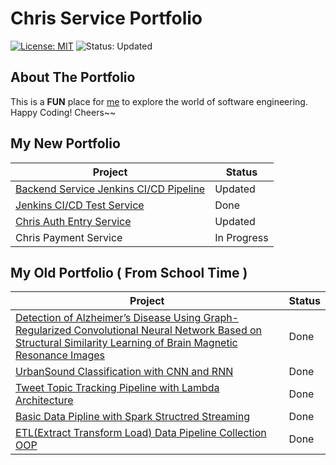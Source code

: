 # Chris Service Portfolio

[![License: MIT](https://img.shields.io/badge/License-MIT-yellow.svg)](https://opensource.org/licenses/MIT)  ![Status: Updated](https://img.shields.io/badge/Status-In_Progress-red)

## About The Portfolio

This is a **FUN** place for [me](https://www.linkedin.com/in/chris-yang-8083942aa) to explore the world of software
engineering.
Happy Coding! Cheers~~

## My New Portfolio

| Project                                                                                                                                      | Status      |
|----------------------------------------------------------------------------------------------------------------------------------------------|-------------|
| [Backend Service Jenkins CI/CD Pipeline](https://github.com/mlmaster1995/chris-service-portfolio/tree/main/Backend-Service-Jenkins-Pipeline) | Updated     |
| [Jenkins CI/CD Test Service](https://github.com/mlmaster1995/chris-service-portfolio/tree/main/Jenkins-CICD-Test-Service)                    | Done        |
| [Chris Auth Entry Service](https://github.com/mlmaster1995/chris-service-portfolio/tree/main/Chris-Auth-Entry-Service)                       | Updated     |
| Chris Payment Service                                                                                                                        | In Progress |

## My Old Portfolio ( From School Time )

| Project                                                                                                                                                                                                                                                       | Status |
|---------------------------------------------------------------------------------------------------------------------------------------------------------------------------------------------------------------------------------------------------------------|--------|
| [Detection of Alzheimer’s Disease Using Graph-Regularized Convolutional Neural Network Based on Structural Similarity Learning of Brain Magnetic Resonance Images](https://github.com/mlmaster1995/Detection-of-AD-Using-Graph-Regularized-CNN-Based-on-MRIs) | Done   |
| [UrbanSound Classification with CNN and RNN](https://github.com/mlmaster1995/UrbanSound-Classification_CNN_RNN)                                                                                                                                               | Done   |
| [Tweet Topic Tracking Pipeline with Lambda Architecture](https://github.com/mlmaster1995/twitter-with-kafka-stream)                                                                                                                                           | Done   |
| [Basic Data Pipline with Spark Structred Streaming](https://github.com/mlmaster1995/Flume_Kafka_StructureStream_ELT)                                                                                                                                          | Done   |
| [ETL(Extract Transform Load) Data Pipeline Collection OOP](https://github.com/mlmaster1995/Flume_Kafka_StructureStream_ELT_Updated)                                                                                                                           | Done   |

